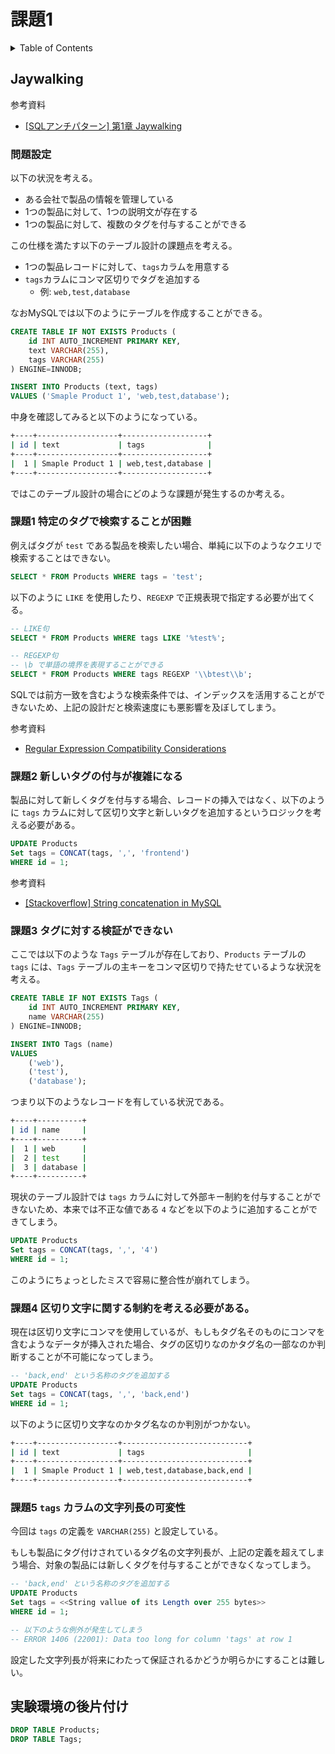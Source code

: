 # 課題1

<!-- START doctoc generated TOC please keep comment here to allow auto update -->
<!-- DON'T EDIT THIS SECTION, INSTEAD RE-RUN doctoc TO UPDATE -->
<details>
<summary>Table of Contents</summary>

- [Jaywalking](#jaywalking)
  - [問題設定](#%E5%95%8F%E9%A1%8C%E8%A8%AD%E5%AE%9A)
  - [課題1 特定のタグで検索することが困難](#%E8%AA%B2%E9%A1%8C1-%E7%89%B9%E5%AE%9A%E3%81%AE%E3%82%BF%E3%82%B0%E3%81%A7%E6%A4%9C%E7%B4%A2%E3%81%99%E3%82%8B%E3%81%93%E3%81%A8%E3%81%8C%E5%9B%B0%E9%9B%A3)
  - [課題2 新しいタグの付与が複雑になる](#%E8%AA%B2%E9%A1%8C2-%E6%96%B0%E3%81%97%E3%81%84%E3%82%BF%E3%82%B0%E3%81%AE%E4%BB%98%E4%B8%8E%E3%81%8C%E8%A4%87%E9%9B%91%E3%81%AB%E3%81%AA%E3%82%8B)
  - [課題3 タグに対する検証ができない](#%E8%AA%B2%E9%A1%8C3-%E3%82%BF%E3%82%B0%E3%81%AB%E5%AF%BE%E3%81%99%E3%82%8B%E6%A4%9C%E8%A8%BC%E3%81%8C%E3%81%A7%E3%81%8D%E3%81%AA%E3%81%84)
  - [課題4 区切り文字に関する制約を考える必要がある。](#%E8%AA%B2%E9%A1%8C4-%E5%8C%BA%E5%88%87%E3%82%8A%E6%96%87%E5%AD%97%E3%81%AB%E9%96%A2%E3%81%99%E3%82%8B%E5%88%B6%E7%B4%84%E3%82%92%E8%80%83%E3%81%88%E3%82%8B%E5%BF%85%E8%A6%81%E3%81%8C%E3%81%82%E3%82%8B)
  - [課題5 `tags` カラムの文字列長の可変性](#%E8%AA%B2%E9%A1%8C5-tags-%E3%82%AB%E3%83%A9%E3%83%A0%E3%81%AE%E6%96%87%E5%AD%97%E5%88%97%E9%95%B7%E3%81%AE%E5%8F%AF%E5%A4%89%E6%80%A7)
- [実験環境の後片付け](#%E5%AE%9F%E9%A8%93%E7%92%B0%E5%A2%83%E3%81%AE%E5%BE%8C%E7%89%87%E4%BB%98%E3%81%91)

</details>
<!-- END doctoc generated TOC please keep comment here to allow auto update -->

## Jaywalking

参考資料

- [[SQLアンチパターン] 第1章 Jaywalking](https://www.amazon.co.jp/SQL%E3%82%A2%E3%83%B3%E3%83%81%E3%83%91%E3%82%BF%E3%83%BC%E3%83%B3-Bill-Karwin/dp/4873115892/ref=sr_1_1?__mk_ja_JP=%E3%82%AB%E3%82%BF%E3%82%AB%E3%83%8A&crid=1TIN7S41J6LSE&dchild=1&keywords=sql+%E3%82%A2%E3%83%B3%E3%83%81&qid=1619239029&sprefix=jabra%2Caps%2C327&sr=8-1)

### 問題設定

以下の状況を考える。

- ある会社で製品の情報を管理している
- 1つの製品に対して、1つの説明文が存在する
- 1つの製品に対して、複数のタグを付与することができる

この仕様を満たす以下のテーブル設計の課題点を考える。

- 1つの製品レコードに対して、`tags`カラムを用意する
- `tags`カラムにコンマ区切りでタグを追加する
  - 例: `web,test,database`

なおMySQLでは以下のようにテーブルを作成することができる。

```sql
CREATE TABLE IF NOT EXISTS Products (
    id INT AUTO_INCREMENT PRIMARY KEY,
    text VARCHAR(255),
    tags VARCHAR(255)
) ENGINE=INNODB;

INSERT INTO Products (text, tags)
VALUES ('Smaple Product 1', 'web,test,database');
```

中身を確認してみると以下のようになっている。

```bash
+----+------------------+-------------------+
| id | text             | tags              |
+----+------------------+-------------------+
|  1 | Smaple Product 1 | web,test,database |
+----+------------------+-------------------+
```

ではこのテーブル設計の場合にどのような課題が発生するのか考える。

### 課題1 特定のタグで検索することが困難

例えばタグが `test` である製品を検索したい場合、単純に以下のようなクエリで検索することはできない。

```sql
SELECT * FROM Products WHERE tags = 'test';
```

以下のように `LIKE` を使用したり、`REGEXP` で正規表現で指定する必要が出てくる。

```sql
-- LIKE句
SELECT * FROM Products WHERE tags LIKE '%test%';

-- REGEXP句
-- \b で単語の境界を表現することができる
SELECT * FROM Products WHERE tags REGEXP '\\btest\\b';
```

SQLでは前方一致を含むような検索条件では、インデックスを活用することができないため、上記の設計だと検索速度にも悪影響を及ぼしてしまう。

参考資料

- [Regular Expression Compatibility Considerations](https://dev.mysql.com/doc/refman/8.0/en/regexp.html#regexp-compatibility)

### 課題2 新しいタグの付与が複雑になる

製品に対して新しくタグを付与する場合、レコードの挿入ではなく、以下のように `tags` カラムに対して区切り文字と新しいタグを追加するというロジックを考える必要がある。

```sql
UPDATE Products
Set tags = CONCAT(tags, ',', 'frontend')
WHERE id = 1;
```

参考資料

- [[Stackoverflow] String concatenation in MySQL](https://stackoverflow.com/questions/5975958/string-concatenation-in-mysql)

### 課題3 タグに対する検証ができない

ここでは以下のような `Tags` テーブルが存在しており、`Products` テーブルの `tags` には、`Tags` テーブルの主キーをコンマ区切りで持たせているような状況を考える。

```sql
CREATE TABLE IF NOT EXISTS Tags (
    id INT AUTO_INCREMENT PRIMARY KEY,
    name VARCHAR(255)
) ENGINE=INNODB;

INSERT INTO Tags (name)
VALUES
    ('web'),
    ('test'),
    ('database');
```

つまり以下のようなレコードを有している状況である。

```bash
+----+----------+
| id | name     |
+----+----------+
|  1 | web      |
|  2 | test     |
|  3 | database |
+----+----------+
```

現状のテーブル設計では `tags` カラムに対して外部キー制約を付与することができないため、本来では不正な値である `4` などを以下のように追加することができてしまう。

```sql
UPDATE Products
Set tags = CONCAT(tags, ',', '4')
WHERE id = 1;
```

このようにちょっとしたミスで容易に整合性が崩れてしまう。

### 課題4 区切り文字に関する制約を考える必要がある。

現在は区切り文字にコンマを使用しているが、もしもタグ名そのものにコンマを含むようなデータが挿入された場合、タグの区切りなのかタグ名の一部なのか判断することが不可能になってしまう。

```sql
-- 'back,end' という名称のタグを追加する
UPDATE Products
Set tags = CONCAT(tags, ',', 'back,end')
WHERE id = 1;
```

以下のように区切り文字なのかタグ名なのか判別がつかない。

```bash
+----+------------------+----------------------------+
| id | text             | tags                       |
+----+------------------+----------------------------+
|  1 | Smaple Product 1 | web,test,database,back,end |
+----+------------------+----------------------------+
```

### 課題5 `tags` カラムの文字列長の可変性

今回は `tags` の定義を `VARCHAR(255)` と設定している。

もしも製品にタグ付けされているタグ名の文字列長が、上記の定義を超えてしまう場合、対象の製品には新しくタグを付与することができなくなってしまう。

```sql
-- 'back,end' という名称のタグを追加する
UPDATE Products
Set tags = <<String vallue of its Length over 255 bytes>>
WHERE id = 1;

-- 以下のような例外が発生してしまう
-- ERROR 1406 (22001): Data too long for column 'tags' at row 1
```

設定した文字列長が将来にわたって保証されるかどうか明らかにすることは難しい。

## 実験環境の後片付け

```sql
DROP TABLE Products;
DROP TABLE Tags;
```